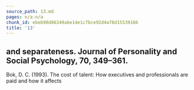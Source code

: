 ```yaml
---
source_path: 13.md
pages: n/a-n/a
chunk_id: ebeb90d86349abe14e1c7bce92d4a78d15539166
title: '13'
---
```

## and separateness. Journal of Personality and Social Psychology, 70, 349–361.

Bok, D. C. (1993). The cost of talent: How executives and professionals are paid and how it affects
